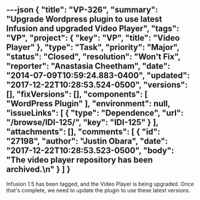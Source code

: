 ---json
{
  "title": "VP-326",
  "summary": "Upgrade Wordpress plugin to use latest Infusion and upgraded Video Player",
  "tags": "VP",
  "project": {
    "key": "VP",
    "title": "Video Player"
  },
  "type": "Task",
  "priority": "Major",
  "status": "Closed",
  "resolution": "Won't Fix",
  "reporter": "Anastasia Cheetham",
  "date": "2014-07-09T10:59:24.883-0400",
  "updated": "2017-12-22T10:28:53.524-0500",
  "versions": [],
  "fixVersions": [],
  "components": [
    "WordPress Plugin"
  ],
  "environment": null,
  "issueLinks": [
    {
      "type": "Dependence",
      "url": "/browse/IDI-125/",
      "key": "IDI-125"
    }
  ],
  "attachments": [],
  "comments": [
    {
      "id": "27198",
      "author": "Justin Obara",
      "date": "2017-12-22T10:28:53.523-0500",
      "body": "The video player repository has been archived.\n"
    }
  ]
}
---
Infusion 1.5 has been tagged, and the Video Player is being upgraded. Once that's complete, we need to update the plugin to use these latest versions.

        